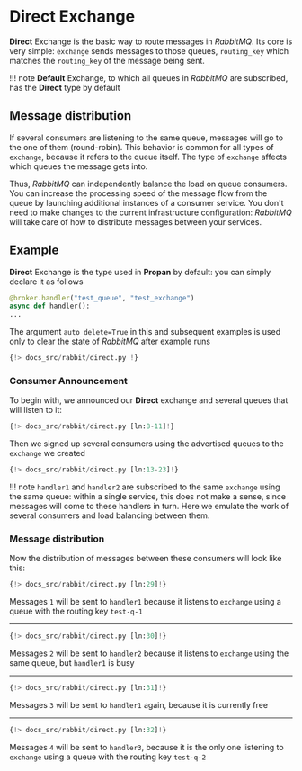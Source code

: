 # Direct Exchange

**Direct** Exchange is the basic way to route messages in *RabbitMQ*. Its core is very simple: `exchange` sends messages to those queues, `routing_key` which matches the `routing_key` of the message being sent.

!!! note
    **Default** Exchange, to which all queues in *RabbitMQ* are subscribed, has the **Direct** type by default

## Message distribution

If several consumers are listening to the same queue, messages will go to the one of them (round-robin). This behavior is common for all types of `exchange`, because it refers to the queue itself. The type of `exchange` affects which queues the message gets into.

Thus, *RabbitMQ* can independently balance the load on queue consumers. You can increase the processing speed
of the message flow from the queue by launching additional instances of a consumer service. You don't need to make changes to the current infrastructure configuration: *RabbitMQ* will take care of how to distribute messages between your services.

## Example

**Direct** Exchange is the type used in **Propan** by default: you can simply declare it as follows

```python
@broker.handler("test_queue", "test_exchange")
async def handler():
...
```

The argument `auto_delete=True` in this and subsequent examples is used only to clear the state of *RabbitMQ* after example runs

```python linenums="1"
{!> docs_src/rabbit/direct.py !}
```

### Consumer Announcement

To begin with, we announced our **Direct** exchange and several queues that will listen to it:

```python linenums="8"
{!> docs_src/rabbit/direct.py [ln:8-11]!}
```

Then we signed up several consumers using the advertised queues to the `exchange` we created

```python linenums="13" hl_lines="1 5 9"
{!> docs_src/rabbit/direct.py [ln:13-23]!}
```

!!! note
    `handler1` and `handler2` are subscribed to the same `exchange` using the same queue:
    within a single service, this does not make a sense, since messages will come to these handlers in turn.
    Here we emulate the work of several consumers and load balancing between them.

### Message distribution

Now the distribution of messages between these consumers will look like this:

```python
{!> docs_src/rabbit/direct.py [ln:29]!}
```

Messages `1` will be sent to `handler1` because it listens to `exchange` using a queue with the routing key `test-q-1`

---

```python
{!> docs_src/rabbit/direct.py [ln:30]!}
```

Messages `2` will be sent to `handler2` because it listens to `exchange` using the same queue, but `handler1` is busy

---

```python
{!> docs_src/rabbit/direct.py [ln:31]!}
```

Messages `3` will be sent to `handler1` again, because it is currently free

---

```python
{!> docs_src/rabbit/direct.py [ln:32]!}
```

Messages `4` will be sent to `handler3`, because it is the only one listening to `exchange` using a queue with the routing key `test-q-2`